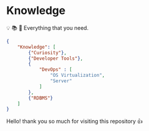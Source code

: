 # Knowledge

:bulb: :books: :telescope: Everything that you need.

```json
{
    "Knowledge": [
        {"Curiosity"},
        {"Developer Tools"}, 
        {
            "DevOps" : [
                "OS Virtualization",
                "Server"
            ]
        },
        {"RDBMS"}
    ]
}
```

Hello! thank you so much for visiting this repository :+1:
